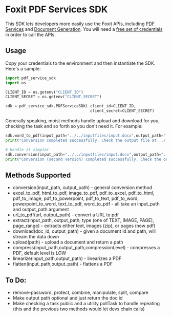 # Foxit PDF Services SDK

This SDK lets developers more easily use the Foxit APIs, including [PDF Services](https://developer-api.foxit.com/pdf-services/) and [Document Generation](https://developer-api.foxit.com/document-generation/). You will need a [free set of credentials](https://app.developer-api.foxit.com/pricing) in order to call the APIs.

## Usage

Copy your credentials to the environment and then instantiate the SDK. Here's a sample:

```python
import pdf_service_sdk
import os 

CLIENT_ID = os.getenv("CLIENT_ID")
CLIENT_SECRET = os.getenv("CLIENT_SECRET")

sdk = pdf_service_sdk.PDFServiceSDK( client_id=CLIENT_ID,
                                     client_secret=CLIENT_SECRET)
```

Generally speaking, moist methods handle upload and download for you, checking the task and so forth so you don't need it. For example:

```python
sdk.word_to_pdf(input_path="../../inputfiles/input.docx",output_path="../../output/output_from_sdk.pdf")
print("Conversion completed successfully. Check the output file at ../../output/output_from_sdk.pdf")

# Handle it simpler
sdk.conversion(input_path="../../inputfiles/input.docx",output_path="../../output/output_from_sdk_v2.pdf")
print("Conversion (second version) completed successfully. Check the output file at ../../output/output_from_sdk_v2.pdf")
```

## Methods Supported

* conversion(input_path, output_path) - general conversion method
* excel_to_pdf, html_to_pdf, image_to_pdf, pdf_to_excel, pdf_to_html, pdf_to_image, pdf_to_powerpoint, pdf_to_text, pdf_to_word, powerpoint_to_word, text_to_pdf, word_to_pdf - all take an input_path and output_path argument
* url_to_pdf(url, output_path) - convert a URL to pdf
* extract(input_path, output_path, type (one of TEXT, IMAGE, PAGE), page_range) - extracts either text, images (zip), or pages (new pdf)
* download(doc_id, output_path) - given a document id and path, will stream the data down
* upload(path) - upload a document and return a path
* compress(input_path,output_path,compressionLevel) - compresses a PDF, default level is LOW
* linearize(input_path,output_path) - linearizes a PDF
* flatten(input_path,output_path) - flattens a PDF

## To Do: 

* remove-password, protect, combine, manipulate, split, compare
* Make output path optional and just return the doc id
* Make checking a task public and a utility pollTask to handle repeating (this and the previous two methods would let devs chain calls)
